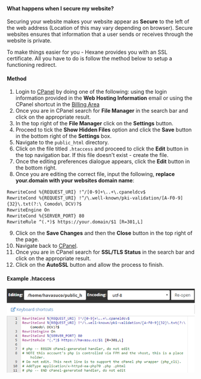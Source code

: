 #### What happens when I secure my website?
Securing your website makes your website appear as **Secure** to the left of the web address (Location of this may vary depending on browser). Secure websites ensures that information that a user sends or receives through the website is private.

To make things easier for you - Hexane provides you with an SSL certificate. All you have to do is follow the method below to setup a functioning redirect.

#### Method
1. Login to [CPanel](https://cpanel.hexanenetworks.com) by doing one of the following: using the login information provided in the **Web Hosting Information** email or using the CPanel shortcut in the [Billing Area](https://billing.hexanenetworks.com/)
2. Once you are in CPanel search for **File Manager** in the search bar and click on the appropriate result.
3. In the top right of the **File Manager** click on the **Settings** button. 
4. Proceed to tick the **Show Hidden Files** option and click the **Save** button in the bottom right of the **Settings** box.
5. Navigate to the ``public_html`` directory.
6. Click on the file titled ``.htaccess`` and proceed to click the **Edit** button in the top navigation bar. If this file doesn't exist - create the file.
7. Once the editing preferences dialogue appears, click the **Edit** button in the bottom right.
8. Once you are editing the correct file, input the following, **replace your.domain with your websites domain name**:
```
RewriteCond %{REQUEST_URI} !^/[0-9]+\..+\.cpaneldcv$
RewriteCond %{REQUEST_URI} !^/\.well-known/pki-validation/[A-F0-9]{32}\.txt(?:\ Comodo\ DCV)?$
RewriteEngine On
RewriteCond %{SERVER_PORT} 80
RewriteRule ^(.*)$ https://your.domain/$1 [R=301,L]
```
9. Click on the **Save Changes** and then the **Close** button in the top right of the page.
10. Navigate back to [CPanel](https://cpanel.hexanenetworks.com).
11. Once you are in CPanel search for **SSL/TLS Status** in the search bar and click on the appropriate result.
12. Click on the **AutoSSL** button and allow the process to finish.

#### Example .htaccess
![](https://raw.githubusercontent.com/HexaneNetworks/help-assets/master/assets/example-htaccess.png)